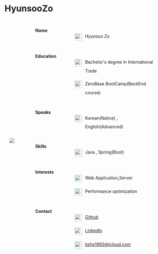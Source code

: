 # HyunsooZo
<style>
.flex-box_wrap {
    display: flex;
    
    .img_char {
        flex: 0 1 auto;
        display: inline-flex;
        padding: 0 1rem;
        border: solid var(--border-secondary);
        border-width: 1px 0;
        line-height: 0;
        span {
            display: inline-block;
            max-width: 180px;
            margin: auto;
            padding:0 1rem 0 0;
        }
    }

    ._type__01 {
        width: 100%;
        border-top: 1px solid var(--border-secondary);
        
        li {
            display: flex;
            border-bottom: 1px solid var(--border-secondary);
            
            &:nth-child(even) {
                background: var(--background-secondary);
            }
            strong {
                display: inline-block;
                width: 40%;
                padding: 0.8rem;
                word-break: break-word;
            }
            .list_text {
                flex: 0 1 100%;
                padding: 0.8rem;
            }
        }
    }
    
    @media (max-width: $mobile-break) {
        flex-direction: column;
        
        .img_char {
            border: 0;
            span {
                max-width: 150px;
            }
        }
        ._type__01 li {
            flex-direction: column;
            padding: 0.8rem 0;
            
            strong {
                width: 100%;
                padding-bottom: 0;
                font-size: 1.5rem;
            }
        }
    }
}

.list_text {

    p {
        display: flex;
        align-items: flex-start;
        
        i {
            display: flex;
            align-items: center;
            height: 1.8rem;
            margin: 0.1rem 0.6rem 0 0;

            img {
                height: 1.5rem;
            }
        }
        span, a {
            line-height: 1.8rem;
        }
        & + p {
            margin-top: 0.4rem;
        }
    }
}
</style>

<div class="flex-box_wrap">
    <div class="img_char">
        <span><img src="https://i.imgur.com/tpr5jcv.png" /></span>
    </div>
    <ul class="_type__01">
        <li>
            <strong>Name</strong>
            <div class="list_text">
                <p>
                    <i><img src="https://em-content.zobj.net/thumbs/240/apple/354/technologist-light-skin-tone_1f9d1-1f3fb-200d-1f4bb.png" /></i>
                    <span>Hyunsoo Zo</span>
                </p>
            </div>
        </li>
        <li>
            <strong>Education</strong>
            <div class="list_text">
                <p>
                    <i><img src="https://em-content.zobj.net/thumbs/240/apple/354/student-light-skin-tone_1f9d1-1f3fb-200d-1f393.png" /></i>
                    <span>Bachelor's degree in International Trade</span>
                </p>
                <p>
                    <i><img src="https://em-content.zobj.net/thumbs/240/apple/354/tent_26fa.png" /></i>
                    <span>ZeroBase BootCamp(BackEnd course)</span>
                </p>
            </div>
        </li>
        <li>
            <strong>Speaks</strong>
            <div class="list_text">
                <p>
                    <i><img src="https://em-content.zobj.net/thumbs/240/apple/354/speaking-head_1f5e3-fe0f.png" /></i>
                    <span>Korean(Native) , English(Advanced)</span>
                </p>
            </div>
        </li>
        <li>
            <strong>Skills</strong>
            <div class="list_text">
                <p>
                    <i><img src="https://em-content.zobj.net/thumbs/240/toss-face/342/regional-indicator-symbol-letter-j_1f1ef.png" /></i>
                    <span>Java , Spring(Boot)</span>
                </p>
            </div>
        </li>
        <li>
            <strong>Interests</strong>
            <div class="list_text">
                <p>
                    <i><img src="https://em-content.zobj.net/thumbs/240/microsoft/319/globe-with-meridians_1f310.png" /></i>
                    <span>Web Application,Server</span>
                </p>
                <p>
                    <i><img src="https://em-content.zobj.net/thumbs/240/apple/354/high-voltage_26a1.png" /></i>
                    <span>Performance optimization</span>
                </p>
            </div>
        </li>
        <li>
            <strong>Contact</strong>
            <div class="list_text">
                <p>
                    <i><img src="https://github.com/fluidicon.png" /></i>
                    <a href="https://github.com/HyunsooZo">Github</a>
                </p>
                <p>
                    <i><img src="https://content.linkedin.com/content/dam/me/business/en-us/amp/brand-site/v2/bg/LI-Bug.svg.original.svg" /></i>
                    <a href="https://www.linkedin.com/in/hyunsoo-jo-605554186/?locale=en_US">LinkedIn</a>
                </p>
                <p>
                    <i><img src="https://em-content.zobj.net/thumbs/240/twitter/348/envelope_2709-fe0f.png" /></i>
                    <a href="mailto:bzhs1992@icloud.com">bzhs1992@icloud.com</a>
                </p>
            </div>
        </li>
    </ul>
</div>